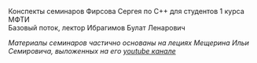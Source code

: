 Конспекты семинаров Фирсова Сергея по С++ для студентов 1 курса МФТИ  
Базовый поток, лектор Ибрагимов Булат Ленарович  


_Материалы семинаров частично основаны на лециях Мещерина Ильи Семировича, выложенных на его [youtube канале](https://www.youtube.com/@mesyarik)_
